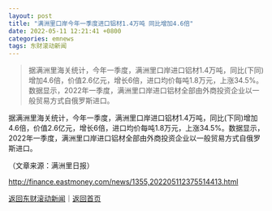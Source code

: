 ```yaml
---
layout: post
title: "满洲里口岸今年一季度进口铝材1.4万吨 同比增加4.6倍"
date: 2022-05-11 12:21:41 +0800
categories: emnews
tags: 东财滚动新闻
---
```

> 据满洲里海关统计，今年一季度，满洲里口岸进口铝材1.4万吨，同比(下同)增加4.6倍，价值2.6亿元，增长6倍，进口均价每吨1.8万元，上涨34.5%。数据显示，2022年一季度，满洲里口岸进口铝材全部由外商投资企业以一般贸易方式自俄罗斯进口。

<p>据满洲里海关统计，今年一季度，满洲里口岸进口铝材1.4万吨，同比(下同)增加4.6倍，价值2.6亿元，增长6倍，进口均价每吨1.8万元，上涨34.5%。数据显示，2022年一季度，满洲里口岸进口铝材全部由外商投资企业以一般贸易方式自俄罗斯进口。</p><p class="em_media">（文章来源：满洲里日报）</p>

<http://finance.eastmoney.com/news/1355,202205112375514413.html>

[返回东财滚动新闻](//finews.withounder.com/emnews/)｜[返回首页](//finews.withounder.com/)